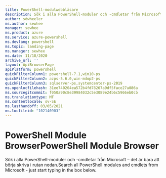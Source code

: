 ```yaml
---
title: PowerShell-modulwebbläsare
description: Sök i alla PowerShell-moduler och -cmdletar från Microsoft
author: sdwheeler
ms.author: sewhee
manager: sewhee
ms.product: azure
ms.service: azure-powershell
ms.devlang: powershell
ms.topic: landing-page
ms.manager: sewhee
ms.date: 11/18/2020
archive_url: ''
layout: ApiBrowserPage
apiPlatform: powershell
quickFilterColumn1: powershell-7.1,win10-ps
quickFilterColumn2: azps-5.6.0,win-mdop2-ps
quickFilterColumn3: sqlserver-ps,systemcenter-ps-2019
ms.openlocfilehash: 31ee740204ea572b4fd78267a9df5face27a086a
ms.sourcegitcommit: f050a90c8e39984032c5e3089e24b6c5966eb0cb
ms.translationtype: MT
ms.contentlocale: sv-SE
ms.lasthandoff: 03/05/2021
ms.locfileid: "102140903"
---
```

# <a name="powershell-module-browser"></a><span data-ttu-id="479dd-103">PowerShell Module Browser</span><span class="sxs-lookup"><span data-stu-id="479dd-103">PowerShell Module Browser</span></span>

<span data-ttu-id="479dd-104">Sök i alla PowerShell-moduler och -cmdletar från Microsoft – det är bara att börja skriva i rutan nedan.</span><span class="sxs-lookup"><span data-stu-id="479dd-104">Search all PowerShell modules and cmdlets from Microsoft - just start typing in the box below.</span></span>
